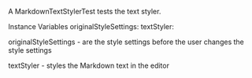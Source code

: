 A MarkdownTextStylerTest tests the text styler.

Instance Variables
	originalStyleSettings:		<MarkdownSettings>
	textStyler:					<MarkdownTextStyler>

originalStyleSettings
	- are the style settings before the user changes the style settings

textStyler
	- styles the Markdown text in the editor
